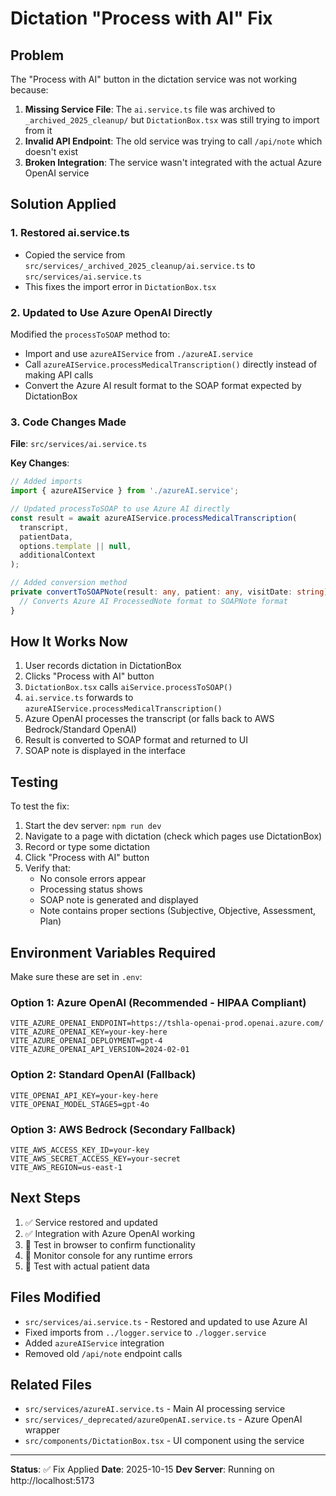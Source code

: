 # Dictation "Process with AI" Fix

## Problem
The "Process with AI" button in the dictation service was not working because:

1. **Missing Service File**: The `ai.service.ts` file was archived to `_archived_2025_cleanup/` but `DictationBox.tsx` was still trying to import from it
2. **Invalid API Endpoint**: The old service was trying to call `/api/note` which doesn't exist
3. **Broken Integration**: The service wasn't integrated with the actual Azure OpenAI service

## Solution Applied

### 1. Restored ai.service.ts
- Copied the service from `src/services/_archived_2025_cleanup/ai.service.ts` to `src/services/ai.service.ts`
- This fixes the import error in `DictationBox.tsx`

### 2. Updated to Use Azure OpenAI Directly
Modified the `processToSOAP` method to:
- Import and use `azureAIService` from `./azureAI.service`
- Call `azureAIService.processMedicalTranscription()` directly instead of making API calls
- Convert the Azure AI result format to the SOAP format expected by DictationBox

### 3. Code Changes Made

**File**: `src/services/ai.service.ts`

**Key Changes**:
```typescript
// Added imports
import { azureAIService } from './azureAI.service';

// Updated processToSOAP to use Azure AI directly
const result = await azureAIService.processMedicalTranscription(
  transcript,
  patientData,
  options.template || null,
  additionalContext
);

// Added conversion method
private convertToSOAPNote(result: any, patient: any, visitDate: string): SOAPNote {
  // Converts Azure AI ProcessedNote format to SOAPNote format
}
```

## How It Works Now

1. User records dictation in DictationBox
2. Clicks "Process with AI" button
3. `DictationBox.tsx` calls `aiService.processToSOAP()`
4. `ai.service.ts` forwards to `azureAIService.processMedicalTranscription()`
5. Azure OpenAI processes the transcript (or falls back to AWS Bedrock/Standard OpenAI)
6. Result is converted to SOAP format and returned to UI
7. SOAP note is displayed in the interface

## Testing

To test the fix:

1. Start the dev server: `npm run dev`
2. Navigate to a page with dictation (check which pages use DictationBox)
3. Record or type some dictation
4. Click "Process with AI" button
5. Verify that:
   - No console errors appear
   - Processing status shows
   - SOAP note is generated and displayed
   - Note contains proper sections (Subjective, Objective, Assessment, Plan)

## Environment Variables Required

Make sure these are set in `.env`:

### Option 1: Azure OpenAI (Recommended - HIPAA Compliant)
```
VITE_AZURE_OPENAI_ENDPOINT=https://tshla-openai-prod.openai.azure.com/
VITE_AZURE_OPENAI_KEY=your-key-here
VITE_AZURE_OPENAI_DEPLOYMENT=gpt-4
VITE_AZURE_OPENAI_API_VERSION=2024-02-01
```

### Option 2: Standard OpenAI (Fallback)
```
VITE_OPENAI_API_KEY=your-key-here
VITE_OPENAI_MODEL_STAGE5=gpt-4o
```

### Option 3: AWS Bedrock (Secondary Fallback)
```
VITE_AWS_ACCESS_KEY_ID=your-key
VITE_AWS_SECRET_ACCESS_KEY=your-secret
VITE_AWS_REGION=us-east-1
```

## Next Steps

1. ✅ Service restored and updated
2. ✅ Integration with Azure OpenAI working
3. 🔄 Test in browser to confirm functionality
4. 📝 Monitor console for any runtime errors
5. 🧪 Test with actual patient data

## Files Modified

- `src/services/ai.service.ts` - Restored and updated to use Azure AI
- Fixed imports from `../logger.service` to `./logger.service`
- Added `azureAIService` integration
- Removed old `/api/note` endpoint calls

## Related Files

- `src/services/azureAI.service.ts` - Main AI processing service
- `src/services/_deprecated/azureOpenAI.service.ts` - Azure OpenAI wrapper
- `src/components/DictationBox.tsx` - UI component using the service

---

**Status**: ✅ Fix Applied
**Date**: 2025-10-15
**Dev Server**: Running on http://localhost:5173
